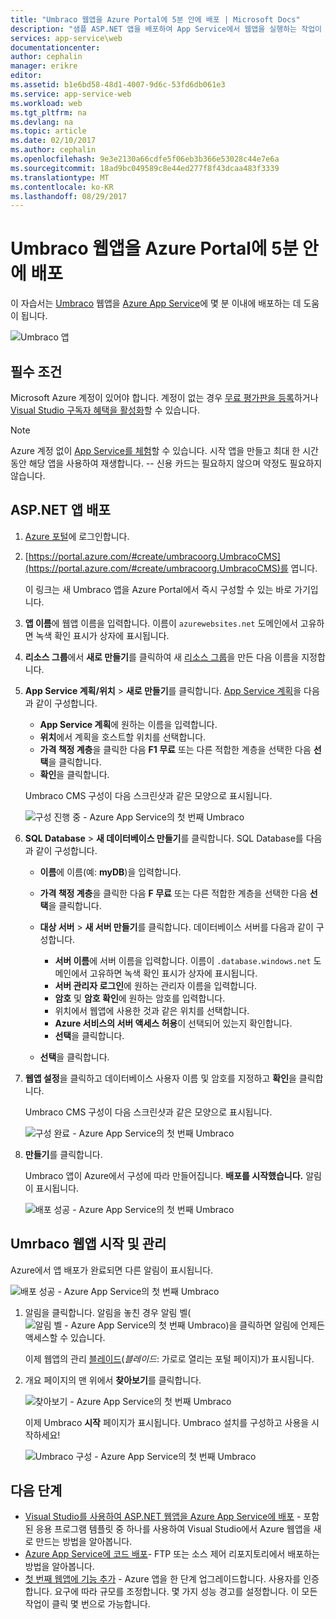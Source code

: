 ```yaml
---
title: "Umbraco 웹앱을 Azure Portal에 5분 안에 배포 | Microsoft Docs"
description: "샘플 ASP.NET 앱을 배포하여 App Service에서 웹앱을 실행하는 작업이 얼마나 쉬운지 알아봅니다. 결과를 즉시 확인합니다."
services: app-service\web
documentationcenter: 
author: cephalin
manager: erikre
editor: 
ms.assetid: b1e6bd58-48d1-4007-9d6c-53fd6db061e3
ms.service: app-service-web
ms.workload: web
ms.tgt_pltfrm: na
ms.devlang: na
ms.topic: article
ms.date: 02/10/2017
ms.author: cephalin
ms.openlocfilehash: 9e3e2130a66cdfe5f06eb3b366e53028c44e7e6a
ms.sourcegitcommit: 18ad9bc049589c8e44ed277f8f43dcaa483f3339
ms.translationtype: MT
ms.contentlocale: ko-KR
ms.lasthandoff: 08/29/2017
---
```

# <a name="deploy-an-umbraco-web-app-in-the-azure-portal-in-five-minutes"></a>Umbraco 웹앱을 Azure Portal에 5분 안에 배포

이 자습서는 [Umbraco](https://our.umbraco.org/) 웹앱을 [Azure App Service](../app-service/app-service-value-prop-what-is.md)에 몇 분 이내에 배포하는 데 도움이 됩니다.

![Umbraco 앱](./media/app-service-web-get-started-dotnet-portal/defaultpage.png)

## <a name="prerequisites"></a>필수 조건
Microsoft Azure 계정이 있어야 합니다. 계정이 없는 경우 [무료 평가판을 등록](https://azure.microsoft.com/pricing/free-trial/?WT.mc_id=A261C142F)하거나 [Visual Studio 구독자 혜택을 활성화](https://azure.microsoft.com/pricing/member-offers/msdn-benefits-details/?WT.mc_id=A261C142F)할 수 있습니다.

> [!NOTE]
> Azure 계정 없이 [App Service를 체험](https://azure.microsoft.com/try/app-service/)할 수 있습니다. 시작 앱을 만들고 최대 한 시간 동안 해당 앱을 사용하여 재생합니다. -- 신용 카드는 필요하지 않으며 약정도 필요하지 않습니다.
> 
> 

## <a name="deploy-the-aspnet-app"></a>ASP.NET 앱 배포
1. [Azure 포털](https://portal.azure.com)에 로그인합니다.

2. [https://portal.azure.com/#create/umbracoorg.UmbracoCMS](https://portal.azure.com/#create/umbracoorg.UmbracoCMS)를 엽니다.

    이 링크는 새 Umbraco 앱을 Azure Portal에서 즉시 구성할 수 있는 바로 가기입니다.

3. **앱 이름**에 웹앱 이름을 입력합니다. 이름이 `azurewebsites.net` 도메인에서 고유하면 녹색 확인 표시가 상자에 표시됩니다.
   
5. **리소스 그룹**에서 **새로 만들기**를 클릭하여 새 [리소스 그룹](../azure-resource-manager/resource-group-overview.md)을 만든 다음 이름을 지정합니다.

7. **App Service 계획/위치** > **새로 만들기**를 클릭합니다. [App Service 계획](../app-service/azure-web-sites-web-hosting-plans-in-depth-overview.md)을 다음과 같이 구성합니다.

    - **App Service 계획**에 원하는 이름을 입력합니다.
    - **위치**에서 계획을 호스트할 위치를 선택합니다.
    - **가격 책정 계층**을 클릭한 다음 **F1 무료** 또는 다른 적합한 계층을 선택한 다음 **선택**을 클릭합니다.
    - **확인**을 클릭합니다.

    Umbraco CMS 구성이 다음 스크린샷과 같은 모양으로 표시됩니다.

    ![구성 진행 중 - Azure App Service의 첫 번째 Umbraco](./media/app-service-web-get-started-dotnet-portal/configure-in-progress.png)

12. **SQL Database** > **새 데이터베이스 만들기**를 클릭합니다. SQL Database를 다음과 같이 구성합니다.

    - **이름**에 이름(예: **myDB**)을 입력합니다.
    - **가격 책정 계층**을 클릭한 다음 **F 무료** 또는 다른 적합한 계층을 선택한 다음 **선택**을 클릭합니다.
    - **대상 서버** > **새 서버 만들기**를 클릭합니다. 데이터베이스 서버를 다음과 같이 구성합니다.

        - **서버 이름**에 서버 이름을 입력합니다. 이름이 `.database.windows.net` 도메인에서 고유하면 녹색 확인 표시가 상자에 표시됩니다.
        - **서버 관리자 로그인**에 원하는 관리자 이름을 입력합니다.
        - **암호** 및 **암호 확인**에 원하는 암호를 입력합니다.
        - 위치에서 웹앱에 사용한 것과 같은 위치를 선택합니다.
        - **Azure 서비스의 서버 액세스 허용**이 선택되어 있는지 확인합니다.
        - **선택**을 클릭합니다.
    
    - **선택**을 클릭합니다.

13. **웹앱 설정**을 클릭하고 데이터베이스 사용자 이름 및 암호를 지정하고 **확인**을 클릭합니다.

    Umbraco CMS 구성이 다음 스크린샷과 같은 모양으로 표시됩니다.

    ![구성 완료 - Azure App Service의 첫 번째 Umbraco](./media/app-service-web-get-started-dotnet-portal/configure-complete.png)

14. **만들기**를 클릭합니다.
    
    Umbraco 앱이 Azure에서 구성에 따라 만들어집니다. **배포를 시작했습니다.** 알림이 표시됩니다.

    ![배포 성공 - Azure App Service의 첫 번째 Umbraco](./media/app-service-web-get-started-dotnet-portal/deployment-started.png)
   
## <a name="launch-and-manage-your-umrbaco-web-app"></a>Umrbaco 웹앱 시작 및 관리

Azure에서 앱 배포가 완료되면 다른 알림이 표시됩니다.

![배포 성공 - Azure App Service의 첫 번째 Umbraco](./media/app-service-web-get-started-dotnet-portal/deployment-succeeded.png)

1. 알림을 클릭합니다. 알림을 놓친 경우 알림 벨(![알림 벨 - Azure App Service의 첫 번째 Umbraco](./media/app-service-web-get-started-dotnet-portal/notification.png))을 클릭하면 알림에 언제든 액세스할 수 있습니다.

    이제 웹앱의 관리 [블레이드](../azure-resource-manager/resource-group-portal.md#manage-resources)(*블레이드*: 가로로 열리는 포털 페이지)가 표시됩니다.

3. 개요 페이지의 맨 위에서 **찾아보기**를 클릭합니다.
   
    ![찾아보기 - Azure App Service의 첫 번째 Umbraco](./media/app-service-web-get-started-dotnet-portal/browse.png)

    이제 Umbraco **시작** 페이지가 표시됩니다. Umbraco 설치를 구성하고 사용을 시작하세요!

    ![Umbraco 구성 - Azure App Service의 첫 번째 Umbraco](./media/app-service-web-get-started-dotnet-portal/umbraco-config.png)
    
## <a name="next-steps"></a>다음 단계
* [Visual Studio를 사용하여 ASP.NET 웹앱을 Azure App Service에 배포](app-service-web-get-started-dotnet.md) - 포함된 응용 프로그램 템플릿 중 하나를 사용하여 Visual Studio에서 Azure 웹앱을 새로 만드는 방법을 알아봅니다.
* [Azure App Service에 코드 배포](web-sites-deploy.md)- FTP 또는 소스 제어 리포지토리에서 배포하는 방법을 알아봅니다.
* [첫 번째 웹앱에 기능 추가](app-service-web-get-started-2.md) - Azure 앱을 한 단계 업그레이드합니다. 사용자를 인증합니다. 요구에 따라 규모를 조정합니다. 몇 가지 성능 경고를 설정합니다. 이 모든 작업이 클릭 몇 번으로 가능합니다.
